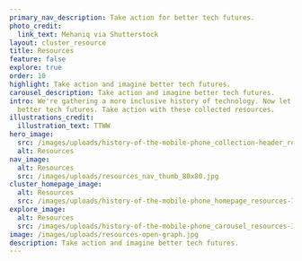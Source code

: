 ```yaml
---
primary_nav_description: Take action for better tech futures.
photo_credit:
  link_text: Mehaniq via Shutterstock
layout: cluster_resource
title: Resources
feature: false
explore: true
order: 10
highlight: Take action and imagine better tech futures.
carousel_description: Take action and imagine better tech futures.
intro: We're gathering a more inclusive history of technology. Now let's imagine
  better tech futures. Take action with these collected resources.
illustrations_credit:
  illustration_text: TTWW
hero_image:
  src: /images/uploads/history-of-the-mobile-phone_collection-header_resources-600.png
  alt: Resources
nav_image:
  alt: Resources
  src: /images/uploads/resources_nav_thumb_80x80.jpg
cluster_homepage_image:
  alt: Resources
  src: /images/uploads/history-of-the-mobile-phone_homepage_resources-750.jpg
explore_image:
  alt: Resources
  src: /images/uploads/history-of-the-mobile-phone_carousel_resources-300.jpg
image: /images/uploads/resources-open-graph.jpg
description: Take action and imagine better tech futures.
---
```

